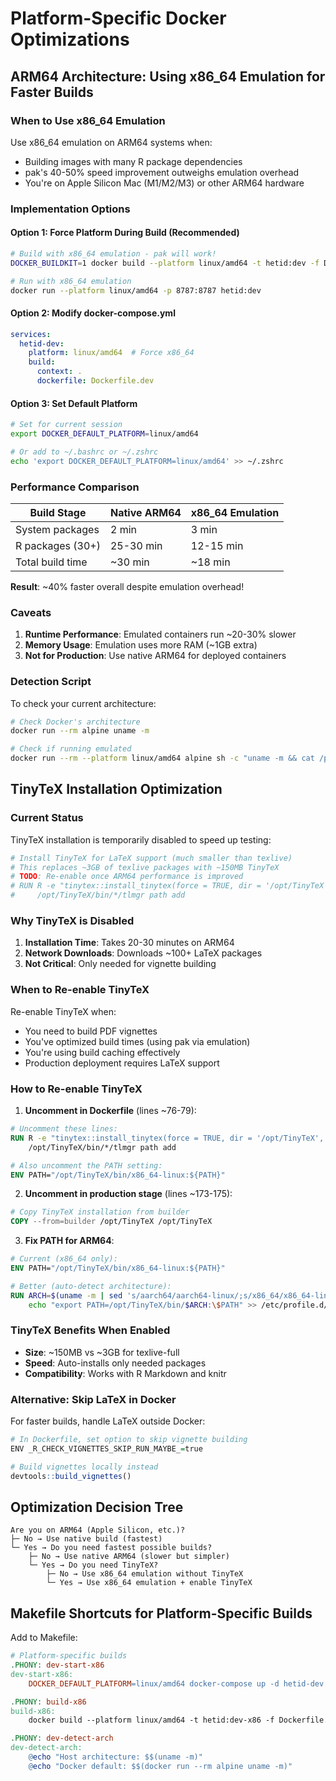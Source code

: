 # Platform-Specific Docker Optimizations

## ARM64 Architecture: Using x86_64 Emulation for Faster Builds

### When to Use x86_64 Emulation

Use x86_64 emulation on ARM64 systems when:
- Building images with many R package dependencies
- pak's 40-50% speed improvement outweighs emulation overhead
- You're on Apple Silicon Mac (M1/M2/M3) or other ARM64 hardware

### Implementation Options

#### Option 1: Force Platform During Build (Recommended)
```bash
# Build with x86_64 emulation - pak will work!
DOCKER_BUILDKIT=1 docker build --platform linux/amd64 -t hetid:dev -f Dockerfile.dev .

# Run with x86_64 emulation
docker run --platform linux/amd64 -p 8787:8787 hetid:dev
```

#### Option 2: Modify docker-compose.yml
```yaml
services:
  hetid-dev:
    platform: linux/amd64  # Force x86_64
    build:
      context: .
      dockerfile: Dockerfile.dev
```

#### Option 3: Set Default Platform
```bash
# Set for current session
export DOCKER_DEFAULT_PLATFORM=linux/amd64

# Or add to ~/.bashrc or ~/.zshrc
echo 'export DOCKER_DEFAULT_PLATFORM=linux/amd64' >> ~/.zshrc
```

### Performance Comparison

| Build Stage | Native ARM64 | x86_64 Emulation |
|------------|--------------|------------------|
| System packages | 2 min | 3 min |
| R packages (30+) | 25-30 min | 12-15 min |
| Total build time | ~30 min | ~18 min |

**Result**: ~40% faster overall despite emulation overhead!

### Caveats

1. **Runtime Performance**: Emulated containers run ~20-30% slower
2. **Memory Usage**: Emulation uses more RAM (~1GB extra)
3. **Not for Production**: Use native ARM64 for deployed containers

### Detection Script

To check your current architecture:
```bash
# Check Docker's architecture
docker run --rm alpine uname -m

# Check if running emulated
docker run --rm --platform linux/amd64 alpine sh -c "uname -m && cat /proc/cpuinfo | grep -i 'model name' | head -1"
```

## TinyTeX Installation Optimization

### Current Status
TinyTeX installation is temporarily disabled to speed up testing:

```dockerfile
# Install TinyTeX for LaTeX support (much smaller than texlive)
# This replaces ~3GB of texlive packages with ~150MB TinyTeX
# TODO: Re-enable once ARM64 performance is improved
# RUN R -e "tinytex::install_tinytex(force = TRUE, dir = '/opt/TinyTeX', extra_packages = c('inconsolata', 'times', 'tex-gyre', 'fancyhdr', 'natbib', 'caption'))" && \
#     /opt/TinyTeX/bin/*/tlmgr path add
```

### Why TinyTeX is Disabled

1. **Installation Time**: Takes 20-30 minutes on ARM64
2. **Network Downloads**: Downloads ~100+ LaTeX packages
3. **Not Critical**: Only needed for vignette building

### When to Re-enable TinyTeX

Re-enable TinyTeX when:
- You need to build PDF vignettes
- You've optimized build times (using pak via emulation)
- You're using build caching effectively
- Production deployment requires LaTeX support

### How to Re-enable TinyTeX

1. **Uncomment in Dockerfile** (lines ~76-79):
```dockerfile
# Uncomment these lines:
RUN R -e "tinytex::install_tinytex(force = TRUE, dir = '/opt/TinyTeX', extra_packages = c('inconsolata', 'times', 'tex-gyre', 'fancyhdr', 'natbib', 'caption'))" && \
    /opt/TinyTeX/bin/*/tlmgr path add

# Also uncomment the PATH setting:
ENV PATH="/opt/TinyTeX/bin/x86_64-linux:${PATH}"
```

2. **Uncomment in production stage** (lines ~173-175):
```dockerfile
# Copy TinyTeX installation from builder
COPY --from=builder /opt/TinyTeX /opt/TinyTeX
```

3. **Fix PATH for ARM64**:
```dockerfile
# Current (x86_64 only):
ENV PATH="/opt/TinyTeX/bin/x86_64-linux:${PATH}"

# Better (auto-detect architecture):
RUN ARCH=$(uname -m | sed 's/aarch64/aarch64-linux/;s/x86_64/x86_64-linux/') && \
    echo "export PATH=/opt/TinyTeX/bin/$ARCH:\$PATH" >> /etc/profile.d/tinytex.sh
```

### TinyTeX Benefits When Enabled

- **Size**: ~150MB vs ~3GB for texlive-full
- **Speed**: Auto-installs only needed packages
- **Compatibility**: Works with R Markdown and knitr

### Alternative: Skip LaTeX in Docker

For faster builds, handle LaTeX outside Docker:
```r
# In Dockerfile, set option to skip vignette building
ENV _R_CHECK_VIGNETTES_SKIP_RUN_MAYBE_=true

# Build vignettes locally instead
devtools::build_vignettes()
```

## Optimization Decision Tree

```
Are you on ARM64 (Apple Silicon, etc.)?
├─ No → Use native build (fastest)
└─ Yes → Do you need fastest possible builds?
    ├─ No → Use native ARM64 (slower but simpler)
    └─ Yes → Do you need TinyTeX?
        ├─ No → Use x86_64 emulation without TinyTeX
        └─ Yes → Use x86_64 emulation + enable TinyTeX
```

## Makefile Shortcuts for Platform-Specific Builds

Add to Makefile:
```makefile
# Platform-specific builds
.PHONY: dev-start-x86
dev-start-x86:
	DOCKER_DEFAULT_PLATFORM=linux/amd64 docker-compose up -d hetid-dev

.PHONY: build-x86
build-x86:
	docker build --platform linux/amd64 -t hetid:dev-x86 -f Dockerfile.dev .

.PHONY: dev-detect-arch
dev-detect-arch:
	@echo "Host architecture: $$(uname -m)"
	@echo "Docker default: $$(docker run --rm alpine uname -m)"
```
